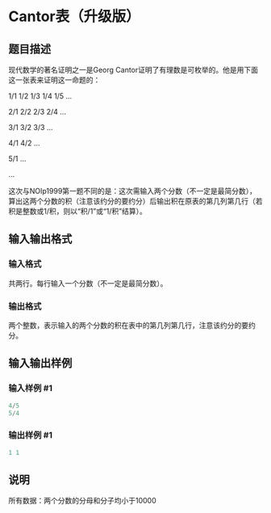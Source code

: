 # Cantor表（升级版）

## 题目描述

现代数学的著名证明之一是Georg Cantor证明了有理数是可枚举的。他是用下面这一张表来证明这一命题的：

1/1 1/2 1/3 1/4 1/5 …

2/1 2/2 2/3 2/4 …

3/1 3/2 3/3 …

4/1 4/2 …

5/1 …

…

这次与NOIp1999第一题不同的是：这次需输入两个分数（不一定是最简分数），算出这两个分数的积（注意该约分的要约分）后输出积在原表的第几列第几行（若积是整数或1/积，则以“积/1”或“1/积”结算）。

## 输入输出格式

### 输入格式

共两行。每行输入一个分数（不一定是最简分数）。

### 输出格式

两个整数，表示输入的两个分数的积在表中的第几列第几行，注意该约分的要约分。

## 输入输出样例

### 输入样例 #1

```cpp
4/5
5/4
```


### 输出样例 #1

```cpp
1 1
```


## 说明

所有数据：两个分数的分母和分子均小于10000

